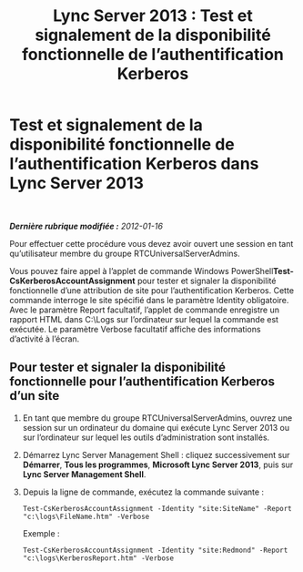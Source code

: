 ﻿---
title: 'Lync Server 2013 : Test et signalement de la disponibilité fonctionnelle de l’authentification Kerberos'
TOCTitle: Test et signalement de la disponibilité fonctionnelle de l’authentification Kerberos
ms:assetid: d52c39e5-747d-4f29-88aa-30fd6f26b99c
ms:mtpsurl: https://technet.microsoft.com/fr-fr/library/Gg398925(v=OCS.15)
ms:contentKeyID: 49298965
ms.date: 05/20/2016
mtps_version: v=OCS.15
ms.translationtype: HT
---

# Test et signalement de la disponibilité fonctionnelle de l’authentification Kerberos dans Lync Server 2013

 

_**Dernière rubrique modifiée :** 2012-01-16_

Pour effectuer cette procédure vous devez avoir ouvert une session en tant qu’utilisateur membre du groupe RTCUniversalServerAdmins.

Vous pouvez faire appel à l’applet de commande Windows PowerShell**Test-CsKerberosAccountAssignment** pour tester et signaler la disponibilité fonctionnelle d’une attribution de site pour l’authentification Kerberos. Cette commande interroge le site spécifié dans le paramètre Identity obligatoire. Avec le paramètre Report facultatif, l’applet de commande enregistre un rapport HTML dans C:\\Logs sur l’ordinateur sur lequel la commande est exécutée. Le paramètre Verbose facultatif affiche des informations d’activité à l’écran.

## Pour tester et signaler la disponibilité fonctionnelle pour l’authentification Kerberos d’un site

1.  En tant que membre du groupe RTCUniversalServerAdmins, ouvrez une session sur un ordinateur du domaine qui exécute Lync Server 2013 ou sur l’ordinateur sur lequel les outils d’administration sont installés.

2.  Démarrez Lync Server Management Shell : cliquez successivement sur **Démarrer**, **Tous les programmes**, **Microsoft Lync Server 2013**, puis sur **Lync Server Management Shell**.

3.  Depuis la ligne de commande, exécutez la commande suivante :
    
        Test-CsKerberosAccountAssignment -Identity "site:SiteName" -Report "c:\logs\FileName.htm" -Verbose
    
    Exemple :
    
        Test-CsKerberosAccountAssignment -Identity "site:Redmond" -Report "c:\logs\KerberosReport.htm" -Verbose

